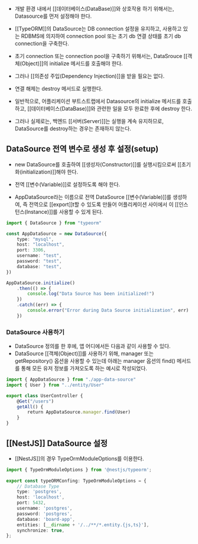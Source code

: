 - 개발 환경 내에서 [[데이터베이스(DataBase)]]와 상호작용 하기 위해서는, Datasource를 먼저 설정해야 한다. 
- [[TypeORM]]의 DataSource는 DB connection 설정을 유지하고, 사용하고 있는 RDBMS에 의지하여 connection pool 또는 초기 db 연결 상태를 초기 db connection을 구축한다.  

- 초기 connection 또는 connection pool을 구축하기 위해서는, DataSrouce [[객체(Object)]]의 initialize 메서드를 호출해야 한다.
- 그러나 [[의존성 주입(Dependency Injection)]]을 받을 필요는 없다.
- 연결 해제는 destroy 메서드로 실행한다.  
- 일반적으로, 어플리케이션 부트스트랩에서 Datasource의 initialize 메서드를 호출하고, [[데이터베이스(DataBase)]]와 관련한 일을 모두 완료한 후에 destroy 한다.

- 그러나 실제로는, 백엔드 [[서버(Server)]]는 실행을 계속 유지하므로, DataSource를 destroy하는 경우는 존재하지 않는다.  


## DataSource 전역 변수로 생성 후 설정(setup)

- new DataSource를 호출하여 [[생성자(Constructor)]]를 실행시킴으로써 [[초기화(initialization)]]해야 한다. 
- 전역 [[변수(Variable)]]로 설정하도록 해야 한다.

- AppDataSource라는 이름으로 전역 DataSource [[변수(Variable)]]를 생성하여, 즉 전역으로 [[export]]t할 수 있도록 만들어 어플리케이션 사이에서 이 [[인스턴스(Instance)]]를 사용할 수 있게 된다. 

```ts
import { DataSource } from "typeorm"

const AppDataSource = new DataSource({
	type: "mysql",
	host: "localhost",
	port: 3306,
	username: "test",
	password: "test",
	database: "test",
})

AppDataSource.initialize()
	.then(() => {
		console.log("Data Source has been initialized!")
	})
	.catch((err) => {
		console.error("Error during Data Source initialization", err)
	})
```


### DataSource 사용하기

- DataSource 정의를 한 후에, 앱 어디에서든 다음과 같이 사용할 수 있다.  
- DataSource [[객체(Object)]]를 사용하기 위해, manager 또는 getRepository() 옵션을 사용할 수 있는데 아래는 manager 옵션의 find() 메서드를 통해 모든 유저 정보를 가져오도록 하는 예시로 작성되었다.

```ts
import { AppDataSource } from "./app-data-source"
import { User } from "../entity/User"

export class UserController {
    @Get("/users")
    getAll() {
        return AppDataSource.manager.find(User)
    }
}
```

## [[NestJS]] DataSource 설정

- [[NestJS]]의 경우 TypeOrmModuleOptions를 이용한다.

```ts
import { TypeOrmModuleOptions } from '@nestjs/typeorm';  
  
export const typeORMConfing: TypeOrmModuleOptions = {  
    // Database Type 
    type: 'postgres',  
    host: 'localhost',  
    port: 5432,  
    username: 'postgres',  
    password: 'postgres',  
    database: 'board-app',  
    entities: [__dirname + '/../**/*.entity.{js,ts}'],  
    synchronize: true,  
};
```